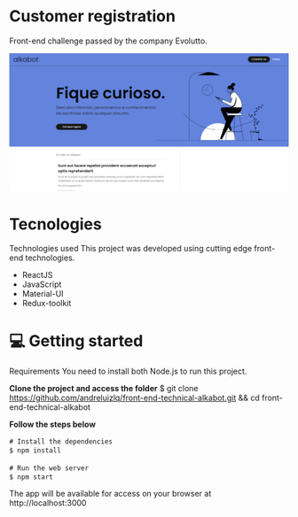 # Customer registration 
Front-end challenge passed by the company Evolutto. 

![alt text](https://github.com/andreluizlq/front-end-technical-alkabot/blob/master/public/home.PNG)

# Tecnologies

Technologies used
This project was developed using cutting edge front-end technologies.
 - ReactJS
 - JavaScript
 - Material-UI
 - Redux-toolkit

# 💻 Getting started
Requirements
You need to install both Node.js to run this project.

**Clone the project and access the folder**
$ git clone https://github.com/andreluizlq/front-end-technical-alkabot.git && cd front-end-technical-alkabot

**Follow the steps below**
```
# Install the dependencies
$ npm install

# Run the web server
$ npm start
```

The app will be available for access on your browser at http://localhost:3000
